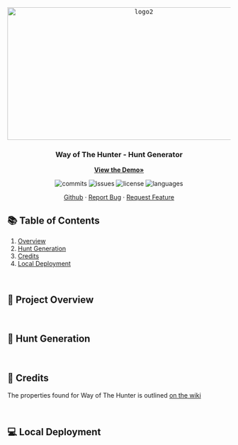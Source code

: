 <div align="center">
  <kbd> <img width="600" height="300" alt="logo2" src="https://github.com/user-attachments/assets/7dabb7fd-4e1f-4343-8077-de69691d1c42" /> </kbd>

  <h3 align="center">Way of The Hunter - Hunt Generator</h3>

  <a href="https://jackson-wozniak.github.io/woth-hunt-generator/"><strong>View the Demo»</strong></a>
    </br>
    <p>
      <img src="https://img.shields.io/github/commit-activity/m/Jackson-Wozniak/woth-hunt-generator" alt="commits" />
      <img src="https://img.shields.io/github/issues/Jackson-Wozniak/woth-hunt-generator" alt="issues" />
      <img src="https://img.shields.io/github/license/Jackson-Wozniak/woth-hunt-generator" alt="license" />
      <img src="https://img.shields.io/github/languages/count/Jackson-Wozniak/woth-hunt-generator?color=brightgreen" alt="languages" />
    </p> 
    <a href="https://github.com/Jackson-Wozniak">Github</a>
    ·
    <a href="https://github.com/Jackson-Wozniak/woth-hunt-generator/issues">Report Bug</a>
    ·
    <a href="https://github.com/Jackson-Wozniak/woth-hunt-generator/issues">Request Feature</a>
</div>

## :books: Table of Contents

<ol>
    <li><a href="#overview">Overview</a></li>
    <li><a href="#hunt-generation">Hunt Generation</a></li>
    <li><a href="#credits">Credits</a></li>
    <li><a href="#local-dev">Local Deployment</a></li>
</ol>    

<br/> 
<!-- -------------------------------------------------------------------------------------------------------------------------------------------- -->

## 📔 Project Overview <a id="overview"></a>

<br/> 
<!-- -------------------------------------------------------------------------------------------------------------------------------------------- -->

## 🐂 Hunt Generation <a id="hunt-generation"></a>


<br/> 
<!-- -------------------------------------------------------------------------------------------------------------------------------------------- -->

## 👏 Credits <a id="credits"></a>

The properties found for Way of The Hunter is outlined [on the wiki](https://way-of-the-hunter.fandom.com/wiki)

<br/> 
<!-- -------------------------------------------------------------------------------------------------------------------------------------------- -->

## 💻 Local Deployment <a id="local-deployment"></a>
